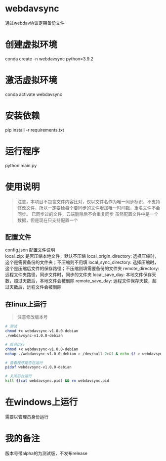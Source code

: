 # webdavsync
通过webdav协议定期备份文件

# 创建虚拟环境
conda create -n webdavsync python=3.9.2

# 激活虚拟环境
conda activate webdavsync

# 安装依赖
pip install -r requirements.txt

# 运行程序
python main.py


# 使用说明
> 注意，本项目不包含文件内容比对，仅以文件名作为唯一同步标识，不支持修改文件，所以一定要给每个要同步的文件增加唯一时间戳，重名文件不会同步。
> 已同步过的文件，云端删除后不会重复同步
> 虽然配置文件中是一个数据，但是现在只支持配置一个
>

## 配置文件
config.json 配置文件说明    
local_zip: 是否压缩本地文件，默认不压缩
local_origin_directory: 选择压缩时，这个是需要备份的文件夹；不压缩则不用填
local_sync_directory: 选择压缩时，这个是压缩后文件的保存路径；不压缩则填需要备份的文件夹
remote_directory: 远程文件夹路径，同步文件时，同步的文件夹
local_save_day: 本地文件保存天数，超过天数后，本地文件会被删除
remote_save_day: 远程文件保存天数，超过天数后，远程文件会被删除

## 在linux上运行
> 注意修改版本号
``` bash
# 测试
chmod +x webdavsync-v1.0.0-debian
./webdavsync-v1.0.0-debian

# 后台运行
chmod +x webdavsync-v1.0.0-debian
nohup ./webdavsync-v1.0.0-debian > /dev/null 2>&1 & echo $! > webdavsync.pid

# 查看程序是否在运行
pidof webdavsync-v1.0.0-debian

# 关闭后台运行
kill $(cat webdavsync.pid) && rm webdavsync.pid
```

# 在windows上运行
需要以管理员身份运行

# 我的备注
版本号带alpha的为测试版，不发布release
